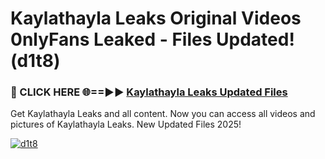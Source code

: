 # Kaylathayla Leaks Original Videos 0nlyFans Leaked - Files Updated! (d1t8)

<h3>🔴 CLICK HERE 🌐==►► <a href="https://tinyurl.com/3hn5wdd3" rel="nofollow">Kaylathayla Leaks Updated Files</a></h3>

Get Kaylathayla Leaks and all content. Now you can access all videos and pictures of Kaylathayla Leaks. New Updated Files 2025!

[![d1t8](https://i.imgur.com/4HnBqBT.gif)](https://tinyurl.com/3hn5wdd3)
